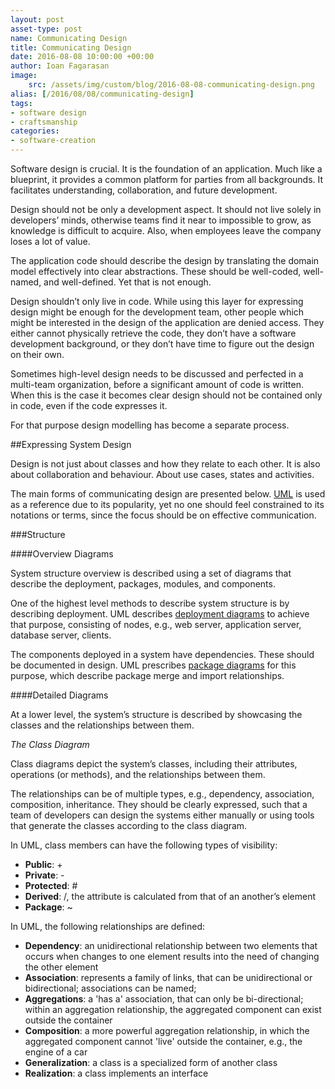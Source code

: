 ```yaml
---
layout: post
asset-type: post
name: Communicating Design
title: Communicating Design
date: 2016-08-08 10:00:00 +00:00
author: Ioan Fagarasan
image:
    src: /assets/img/custom/blog/2016-08-08-communicating-design.png
alias: [/2016/08/08/communicating-design]
tags:
- software design
- craftsmanship
categories:
- software-creation
---
```



 
Software design is crucial. It is the foundation of an application. Much like a blueprint, it provides a common platform for parties from all backgrounds. It facilitates understanding, collaboration, and future development.

Design should not be only a development aspect. It should not live solely in developers’ minds, otherwise teams find it near to impossible to grow, as knowledge is difficult to acquire. Also, when employees leave the company loses a lot of value.

The application code should describe the design by translating the domain model effectively into clear abstractions. These should be well-coded, well-named, and well-defined. Yet that is not enough.

Design shouldn’t only live in code. While using this layer for expressing design might be enough for the development team, other people which might be interested in the design of the application are denied access. They either cannot physically retrieve the code, they don’t have a software development background, or they don’t have time to figure out the design on their own.

Sometimes high-level design needs to be discussed and perfected in a multi-team organization, before a significant amount of code is written. When this is the case it becomes clear design should not be contained only in code, even if the code expresses it.

For that purpose design modelling has become a separate process.



##Expressing System Design
 
Design is not just about classes and how they relate to each other. It is also about collaboration and behaviour. About use cases, states and activities.

The main forms of communicating design are presented below. [UML](https://en.wikipedia.org/wiki/Unified_Modeling_Language) is used as a reference due to its popularity, yet no one should feel constrained to its notations or terms, since the focus should be on effective communication.
 


###Structure

 
####Overview Diagrams
 
System structure overview is described using a set of diagrams that describe the deployment, packages, modules, and components.

One of the highest level methods to describe system structure is by describing deployment. UML describes [deployment diagrams](https://en.wikipedia.org/wiki/Deployment_diagram) to achieve that purpose, consisting of nodes, e.g., web server, application server, database server, clients.

The components deployed in a system have dependencies. These should be documented in design. UML prescribes [package diagrams](https://en.wikipedia.org/wiki/Package_diagram) for this purpose, which describe package merge and import relationships.
 


####Detailed Diagrams
 
At a lower level, the system’s structure is described by showcasing the classes and the relationships between them.
 

_The Class Diagram_
 
Class diagrams depict the system’s classes, including their attributes, operations (or methods), and the relationships between them.

The relationships can be of multiple types, e.g., dependency, association, composition, inheritance. They should be clearly expressed, such that a team of developers can design the systems either manually or using tools that generate the classes according to the class diagram.

In UML, class members can have the following types of visibility:

  * **Public**: +
  * **Private**:  -
  * **Protected**: #
  * **Derived**: /, the attribute is calculated from that of an another’s element
  * **Package**: ~

In UML, the following relationships are defined:

  * **Dependency**: an unidirectional relationship between two elements that occurs when changes to one element results into the need of changing the other element
  * **Association**: represents a family of links, that can be unidirectional or bidirectional; associations can be named;
  * **Aggregations**: a 'has a' association, that can only be bi-directional; within an aggregation relationship, the aggregated component can exist outside the container
  * **Composition**: a more powerful aggregation relationship, in which the aggregated component cannot 'live' outside the container, e.g., the engine of a car
  * **Generalization**: a class is a specialized form of another class
  * **Realization**: a class implements an interface
